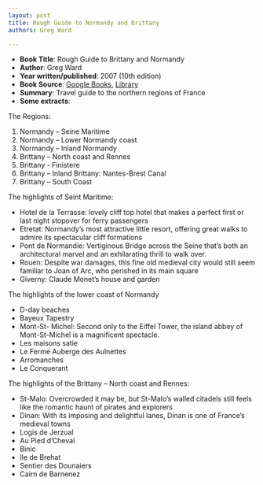 ```yaml
---
layout: post
title: Rough Guide to Normandy and Brittany
authors: Greg Ward

---
```


- **Book Title**: Rough Guide to Brittany and Normandy
- **Author**: Greg Ward
- **Year written/published**: 2007 (10th edition)
- **Book Source**: [Google Books](http://books.google.com/books?id=9-HcAAAACAAJ&dq=rough+guide+to+normandy+brittany), [Library](http://vistaweb.nlb.gov.sg/cgi-bin/cw_cgi?fullRecord+29815+3002+9990029+1+0)
- **Summary**: Travel guide to the northern regions of France
- **Some extracts**:

The Regions:

1. Normandy – Seine Maritime
2. Normandy – Lower Normandy coast
3. Normandy – Inland Normandy
4. Brittany – North coast and Rennes
5. Brittany - Finistere
6. Brittany – Inland Brittany: Nantes-Brest Canal
7. Brittany – South Coast

The highlights of Seint Maritime:

- Hotel de la Terrasse: lovely cliff top hotel that makes a perfect first or last night stopover for ferry passengers
- Etretat: Normandy’s most attractive little resort, offering great walks to admire its spectacular cliff formations
- Pont de Normandie: Vertiginous Bridge across the Seine that’s both an architectural marvel and an exhilarating thrill to walk over.
- Rouen: Despite war damages, this fine old medieval city would still seem familiar to Joan of Arc, who perished in its main square
- Giverny: Claude Monet’s house and garden

The highlights of the lower coast of Normandy

- D-day beaches
- Bayeux Tapestry
- Mont-St- Michel: Second only to the Eiffel Tower, the island abbey of Mont-St-Michel is a magnificent spectacle.
- Les maisons satie
- Le Ferme Auberge des Aulnettes
- Arromanches
- Le Conquerant

The highlights of the Brittany – North coast and Rennes:

- St-Malo: Overcrowded it may be, but St-Malo’s walled citadels still feels like the romantic haunt of pirates and explorers
- Dinan: With its imposing and delightful lanes, Dinan is one of France’s medieval towns
- Logis de Jerzual
- Au Pied d’Cheval
- Binic
- Ile de Brehat
- Sentier des Dounaiers
- Cairn de Barnenez

